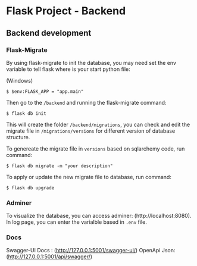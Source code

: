 # Flask Project - Backend

## Backend development

### Flask-Migrate
By using flask-migrate to init the database, you may need set the env variable to tell flask where is your start python file:

(Windows)
```console
$ $env:FLASK_APP = "app.main"
```

Then go to the `/backend` and running the flask-migrate command:

```console
$ flask db init
```

This will create the folder `/backend/migrations`, you can check and edit the migrate file in `/migrations/versions` for different version of database structure. 

To genereate the migrate file in `versions` based on sqlarchemy code, run command:

```console
$ flask db migrate -m "your description"
```

To apply or update the new migrate file to database, run command:

```console
$ flask db upgrade
```

### Adminer

To visualize the database, you can access adminer: (http://localhost:8080). In log page, you can enter the varialble based in `.env` file.


### Docs

Swagger-UI Docs : (http://127.0.0.1:5001/swagger-ui/)
OpenApi Json: (http://127.0.0.1:5001/api/swagger/)